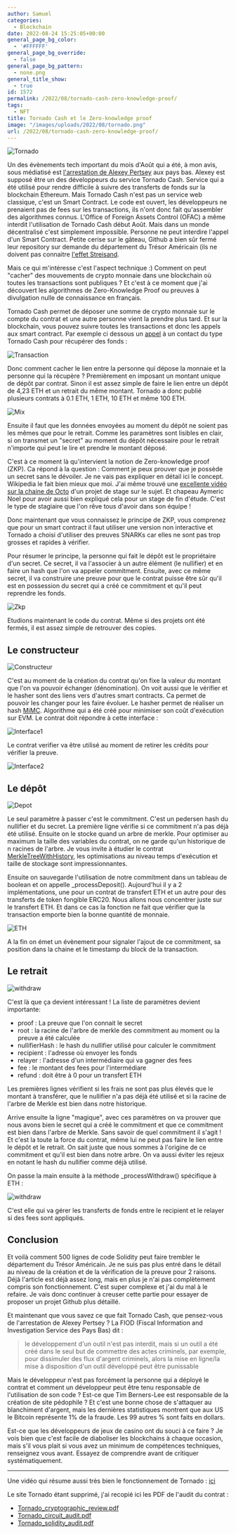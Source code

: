 ```yaml
---
author: Samuel
categories:
  - Blockchain 
date: 2022-08-24 15:25:05+00:00 
general_page_bg_color:
  - '#FFFFFF'
general_page_bg_override:
  - false
general_page_bg_pattern:
  - none.png
general_title_show:
  - true
id: 1572
permalink: /2022/08/tornado-cash-zero-knowledge-proof/
tags:
  - NFT
title: Tornado Cash et le Zero-knowledge proof
image: "/images/uploads/2022/08/tornado.png"
url: /2022/08/tornado-cash-zero-knowledge-proof/
---
```


![Tornado](/images/uploads/2022/08/tornado.png)

Un des évènements tech important du mois d'Août qui a été, à mon avis, sous médiatisé est
[l'arrestation de Alexey Pertsey](https://coinacademy.fr/actu/crypto-arrestation-developpeur-tornado-cash-fiod/) aux pays bas. 
Alexey est supposé être un des développeurs du service Tornado Cash. Service qui a été utilisé pour 
rendre difficile à suivre des transferts de fonds sur la blockchain Ethereum. Mais Tornado Cash 
n'est pas un service web classique, c'est un Smart Contract. Le code est ouvert, les développeurs ne 
prenaient pas de fees sur les transactions, ils n'ont donc fait qu'assembler des algorithmes connus. 
L'Office of Foreign Assets Control (OFAC) a même interdit l'utilisation de Tornado Cash début Août. 
Mais dans un monde décentralisé c'est simplement impossible. Personne ne peut interdire l'appel d'un Smart
Contract. Petite cerise sur le gâteau, Github a bien sûr fermé leur repository sur demande du département
du Trésor Américain (ils ne doivent pas connaitre [l'effet Streisand](https://fr.wikipedia.org/wiki/Effet_Streisand).

Mais ce qui m'intéresse c'est l'aspect technique :) Comment on peut "cacher" des mouvements de crypto 
monnaie dans une blockchain où toutes les transactions sont publiques ? Et c'est à ce moment que j'ai 
découvert les algorithmes de Zero-Knowledge Proof ou preuves à divulgation nulle de connaissance en français.

Tornado Cash permet de déposer une somme de crypto monnaie sur le compte du contrat et une autre personne 
vient la prendre plus tard. Et sur la blockchain, vous pouvez suivre toutes les transactions et donc les 
appels aux smart contract. Par exemple ci dessous un [appel](https://kovan.etherscan.io/tx/0xcb21ae8cad723818c6bc7273e83e00c8393fcdbe74802ce5d562acad691a2a7b) à un contact du type Tornado Cash pour récupérer
des fonds :

![Transaction](/images/uploads/2022/08/transaction.png)

Donc comment cacher le lien entre la personne qui dépose la monnaie et la personne qui la récupère ? 
Premièrement en imposant un montant unique de dépôt par contrat. Sinon il est assez simple de faire le 
lien entre un dépôt de 4,23 ETH et un retrait du même montant. Tornado a donc publié plusieurs contrats 
à 0.1 ETH, 1 ETH, 10 ETH et même 100 ETH.

![Mix](/images/uploads/2022/08/mix.png)

Ensuite il faut que les données envoyées au moment du dépôt ne soient pas les mêmes que pour le retrait.
Comme les paramètres sont lisibles en clair, si on transmet un "secret" au moment du dépôt nécessaire pour
le retrait n'importe qui peut le lire et prendre le montant déposé.

C'est à ce moment là qu'intervient la notion de Zero-knowledge proof (ZKP). Ca répond à la question : 
Comment je peux prouver que je possède un secret sans le dévoiler. Je ne vais pas expliquer en détail 
ici le concept. Wikipedia le fait bien mieux que moi. J'ai même trouvé une [excellente vidéo sur la chaine 
de Octo](https://www.youtube.com/watch?v=p9_KnANrMrM) d'un projet de stage sur le sujet. Et chapeau Aymeric Noel pour avoir aussi bien expliqué cela pour
un stage de fin d'étude. C'est le type de stagiaire que l'on rêve tous d'avoir dans son équipe !

Donc maintenant que vous connaissez le principe de ZKP, vous comprenez que pour un smart contract il faut 
utiliser une version non interactive et Tornado a choisi d'utiliser des preuves SNARKs car elles ne sont 
pas trop grosses et rapides à vérifier.

Pour résumer le principe, la personne qui fait le dépôt est le propriétaire d'un secret. Ce secret, 
il va l'associer à un autre élément (le nullifier) et en faire un hash que l'on va appeler commitment. 
Ensuite, avec ce même secret, il va construire une preuve pour que le contrat puisse être sûr qu'il est en
possession du secret qui a créé ce commitment et qu'il peut reprendre les fonds.

![Zkp](/images/uploads/2022/08/zkp1.png)

Etudions maintenant le code du contrat. Même si des projets ont été fermés, il est assez simple de 
retrouver des copies.

## Le constructeur

![Constructeur](/images/uploads/2022/08/constructor.png)

C'est au moment de la création du contrat qu'on fixe la valeur du montant que l'on va pouvoir échanger 
(dénomination). On voit aussi que le vérifier et le hasher sont des liens vers d'autres smart contracts. 
Ca permet de pouvoir les changer pour les faire évoluer. Le hasher permet de réaliser un hash [MiMC](https://byt3bit.github.io/primesym/mimc/).
Algorithme qui a été créé pour minimiser son coût d'exécution sur EVM. Le contrat doit répondre à cette 
interface :

![Interface1](/images/uploads/2022/08/interface1.png)

Le contrat verifier va être utilisé au moment de retirer les crédits pour vérifier la preuve.

![Interface2](/images/uploads/2022/08/interface2.png)

## Le dépôt

![Depot](/images/uploads/2022/08/depot1.png)

Le seul paramètre à passer c'est le commitment. C'est un pedersen hash du nullifier et du secret. 
La première ligne vérifie si ce commitment n'a pas déjà été utilisé. Ensuite on le stocke quand un arbre
de merkle. Pour optimiser au maximum la taille des variables du contrat, on ne garde qu'un historique 
de n racines de l'arbre. Je vous invite à étudier le contrat [MerkleTreeWithHistory](https://github.com/tornadocash-community/tornado-core/blob/master/contracts/MerkleTreeWithHistory.sol), les optimisations
au niveau temps d'exécution et taille de stockage sont impressionnantes.

Ensuite on sauvegarde l'utilisation de notre commitment dans un tableau de boolean et on appelle
_processDeposit(). Aujourd'hui il y a 2 implémentations, une pour un contrat de transfert ETH et un autre
pour des transferts de token fongible ERC20. Nous allons nous concentrer juste sur le transfert ETH. 
Et dans ce cas la fonction ne fait que vérifier que la transaction emporte bien la bonne quantité de monnaie.

![ETH](/images/uploads/2022/08/sceth.png)

A la fin on émet un évènement pour signaler l'ajout de ce commitment, sa position dans la chaine et le
timestamp du block de la transaction.

## Le retrait

![withdraw](/images/uploads/2022/08/withdraw.png)

C'est là que ça devient intéressant ! La liste de paramètres devient importante:
- proof : La preuve que l'on connait le secret
- root : la racine de l'arbre de merkle des commitment au moment ou la preuve a été calculée
- nullifierHash : le hash du nullifier utilisé pour calculer le commitment
- recipient : l'adresse où envoyer les fonds
- relayer : l'adresse d'un intermédiaire qui va gagner des fees
- fee : le montant des fees pour l'intermédiare
- refund : doit être à 0 pour un transfert ETH

Les premières lignes vérifient si les frais ne sont pas plus élevés que le montant à transférer, que le nullifier n'a pas déjà été utilisé et si la racine de l'arbre de Merkle est bien dans notre historique.

Arrive ensuite la ligne "magique", avec ces paramètres on va prouver que nous avons bien le secret qui a créé le commitment et que ce commitment est bien dans l'arbre de Merkle. Sans savoir de quel commitment il s'agit ! Et c'est la toute la force du contrat, même lui ne peut pas faire le lien entre le dépôt et le retrait. On sait juste que nous sommes à l'origine de ce commitment et qu'il est bien dans notre arbre. On va aussi éviter les rejeux en notant le hash du nullifier comme déjà utilisé.

On passe la main ensuite à la méthode _processWithdraw() spécifique à ETH :

![withdraw](/images/uploads/2022/08/withdraw2.png)

C'est elle qui va gérer les transferts de fonds entre le recipient et le relayer si des fees sont appliqués.

## Conclusion

Et voilà comment 500 lignes de code Solidity peut faire trembler le département du Trésor Américain. Je ne suis pas plus entré dans le détail au niveau de la création et de la vérification de la preuve pour 2 raisons. Déjà l'article est déjà assez long, mais en plus je n'ai pas complètement compris son fonctionnement. C'est super complexe et j'ai du mal à le refaire. Je vais donc continuer à creuser cette partie pour essayer de proposer un projet Github plus détaillé.

Et maintenant que vous savez ce que fait Tornado Cash, que pensez-vous de l'arrestation de Alexey Pertsey ? La FIOD (Fiscal Information and Investigation Service des Pays Bas) dit :

>le développement d'un outil n'est pas interdit, mais si un outil a été créé dans le seul but de commettre des actes criminels, par exemple, pour dissimuler des flux d'argent criminels, alors la mise en ligne/la mise à disposition d'un outil développé peut être punissable

Mais le développeur n'est pas forcément la personne qui a déployé le contrat et comment un développeur peut être tenu responsable de l'utilisation de son code ? Est-ce que Tim Berners-Lee est responsable de la création de site pédophile ? Et c'est une bonne chose de s'attaquer au blanchiment d'argent, mais les dernières statistiques montrent que aux US le Bitcoin représente 1% de la fraude. Les 99 autres % sont faits en dollars.

Est-ce que les développeurs de jeux de casino ont du souci à ce faire ? Je vois bien que c'est facile de diaboliser les blockchains à chaque occasion, mais s'il vous plait si vous avez un minimum de compétences techniques, renseignez vous avant. Essayez de comprendre avant de critiquer systématiquement.

---

Une vidéo qui résume aussi très bien le fonctionnement de Tornado : [ici](https://www.youtube.com/watch?v=z_cRicXX1jI)

Le site Tornado étant supprimé, j'ai recopié ici les PDF de l'audit du contrat :
- [Tornado_cryptographic_review.pdf](https://liard.me/public/tornado/Tornado_cryptographic_review.pdf)
- [Tornado_circuit_audit.pdf](https://liard.me/public/tornado/Tornado_circuit_audit.pdf)
- [Tornado_solidity_audit.pdf](https://liard.me/public/tornado/Tornado_solidity_audit.pdf)